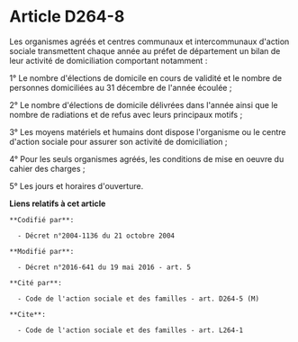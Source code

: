 # Article D264-8

Les organismes agréés et centres communaux et intercommunaux d'action sociale transmettent chaque année au préfet de
département un bilan de leur activité de domiciliation comportant notamment :

1° Le nombre d'élections de domicile en cours de validité et le nombre de personnes domiciliées au 31 décembre de l'année
écoulée ; 

2° Le nombre d'élections de domicile délivrées dans l'année ainsi que le nombre de radiations et de refus avec leurs
principaux motifs ;

3° Les moyens matériels et humains dont dispose l'organisme ou le centre d'action sociale pour assurer son activité de
domiciliation ;

4° Pour les seuls organismes agréés, les conditions de mise en oeuvre du cahier des charges ;

5° Les jours et horaires d'ouverture.

**Liens relatifs à cet article**

	**Codifié par**:

	  - Décret n°2004-1136 du 21 octobre 2004

	**Modifié par**:

	  - Décret n°2016-641 du 19 mai 2016 - art. 5

	**Cité par**:

	  - Code de l'action sociale et des familles - art. D264-5 (M)

	**Cite**:

	  - Code de l'action sociale et des familles - art. L264-1
